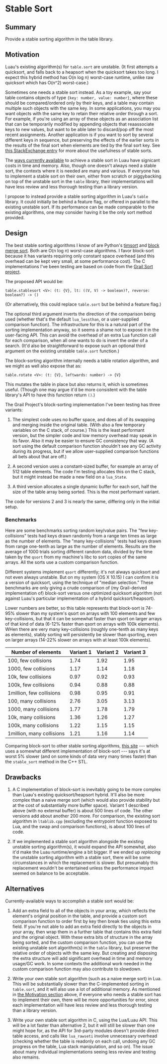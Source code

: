 # Stable Sort

## Summary

Provide a stable sorting algorithm in the table library.

## Motivation

Luau's existing algorithm(s) for `table.sort` are unstable. (It first attempts a quicksort, and falls back to a heapsort when the quicksort takes too long. I expect this hybrid method has O(n log n) worst-case runtime, unlike raw quicksort which has O(n^2) worst-case.)

Sometimes one needs a stable sort instead. As a toy example, say your table contains objects of type `{key: number, value: number}`, where these should be compared/ordered only by their keys, and a table may contain multiple such objects with the same key. In some applications, you may you want objects with the same key to retain their relative order through a sort. For example, if you're using an array of these objects as an association list that can be temporarily modified by appending objects that reaassociate keys to new values, but want to be able later to discard/pop off the most recent assignments. Another application is if you want to sort by several different keys in sequence, but preserving the effects of the earlier sorts in the results of the final sort when elements are tied by the final sort key. See [this StackExchange entry](https://stackoverflow.com/questions/1517793/what-is-stability-in-sorting-algorithms-and-why-is-it-important) for more about the usefulness of stable sorts.

The [ways currently available](#Alternatives) to achieve a stable sort in Luau have signicant costs in time and memory. Also, though one doesn't always need a stable sort, the contexts where it is needed are many and various. If everyone has to implement a stable sort on their own, either from scratch or piggybacking on top of the unstable sort in the `table` library, their implementations will have less review and less thorough testing than a library version.

I propose to instead provide a stable sorting algorithm in Luau's `table` library. It could initially be behind a feature flag, or offered in parallel to the existing unstable sort. If its performance can be made comparable to the existing algorithms, one may consider having it be the only sort method provided.


## Design

The best stable sorting algorithms I know of are Python's [timsort](https://en.wikipedia.org/wiki/Timsort) and [block merge sort](https://en.wikipedia.org/wiki/Block_sort). Both are O(n log n) worst-case algorithms. I favor block-sort because it has variants requiring only constant space overhead (and this overhead can be kept very small, at some performance cost). The C implementations I've been testing are based on code from the [Grail Sort project](https://github.com/HolyGrailSortProject/Rewritten-Grailsort).

The proposed API would be:

`table.stablesort <V>: (t: {V}, lt: ((V, V) -> boolean)?, reverse: boolean?) -> ()`

(Or alternatively, this could replace `table.sort` but be behind a feature flag.)

The optional third argument inverts the direction of the comparison being used (whether that's the default `lua_lessthan`, or a user-supplied comparison function). The infrastructure for this is a natural part of the sorting implementation anyway, so it seems a shame not to expose it in the user-facing API. This can avoid the overhead of an extra Lua function call for each comparison, when all one wants to do is invert the order of a search. (It'd also be straightforward to expose such an optional third argument on the existing unstable `table.sort` function.)

The block-sorting algorithm internally needs a table rotation algorithm, and we might as well also expose that as:

`table.rotate <V>: (t: {V}, leftwards: number) -> {V}`

This mutates the table in place but also returns it, which is sometimes useful. (Though one may argue it'd be more consistent with the table library's API to have this function return `()`.)

The Grail Project's block-sorting implementation I've been testing has three variants:

1. The simplest code uses no buffer space, and does all of its swapping and merging inside the original table. (With also a few temporary variables on the C stack, of course.) This is the least performant version, but the simpler code and low memory overhead may speak in its favor. Also it may be easier to ensure GC consistency that way. (A sort using the default comparison function shouldn't see any GC activity during its progress, but if we allow user-supplied comparison functions all bets about that are off.)

2. A second version uses a constant-sized buffer, for example an array of 512 table elements. The code I'm testing allocates this on the C stack, but it might instead be made a new field on a `lua_State`.

3. A third version allocates a single dynamic buffer for each sort, half the size of the table array being sorted. This is the most performant variant.

The code for versions 2 and 3 is nearly the same, differing only in the initial setup.

### Benchmarks

Here are some benchmarks sorting random key/value pairs. The "few key-collisions" tests had keys drawn randomly from a range ten times as large as the number of elements. The "many key-collisions" tests had keys drawn from range one-tenth as large as the number of elements. Results are the average of 1000 trials sorting different random data, divided by the time taken by the `qsort` from my machine's libc to sort copies of the same arrays. All the sorts use a custom comparison function.

Different systems implement `qsort` differently; it's not always quicksort and not even always unstable. But on my system (OS X 10.15) I can confirm it is a version of quicksort, using the technique of "median selection." These benchmarks are only giving a crude comparison of (my Grail-derived implementation of) block-sort versus one optimized quicksort algorithm (not against Luau's particular implementation of a hybrid quicksort/heapsort).

Lower numbers are better, so this table represents that block-sort is 74-95% slower than my system's qsort on arrays with 100 elements and few key-collisions, but that it can be somewhat faster than qsort on larger arrays of that kind of data (6-12% faster than qsort on arrays with 100k elements). WHen there are very many key-collisions (roughly one-tenth as many keys as elements), stably sorting will persistently be slower than qsorting, even on larger arrays (14-22% slower on arrays with at least 100k elements).


Number of elements        | Variant 1 | Variant 2 | Variant 3
--------------------------|-----------|-----------|----------
100,      few collisions  |   1.74    |   1.92    |   1.95
1000,     few collisions  |   1.17    |   1.14    |   1.18
10k,      few collisions  |   0.97    |   0.92    |   0.93
100k,     few collisions  |   0.94    |   0.88    |   0.88
1million, few collisions  |   0.98    |   0.95    |   0.91
100,      many collisions |   2.76    |   3.05    |   3.13
1000,     many collisions |   1.77    |   1.78    |   1.79
10k,      many collisions |   1.36    |   1.26    |   1.27
100k,     many collisions |   1.22    |   1.15    |   1.15
1million, many collisions |   1.21    |   1.16    |   1.14

Comparing block-sort to other stable sorting algorithms, [this site](https://github.com/BonzaiThePenguin/WikiSort) --- which uses a somewhat different implementation of block-sort --- says it's at worst 5% slower (and on some kinds of data very many times faster) than the `stable_sort` method in the C++ STL.


## Drawbacks

1. A C implementation of block-sort is inevitably going to be more complex than Luau's existing quicksort/heapsort hybrid. It'll also be more complex than a naive merge sort (which would also provide stability but at the cost of substantially more buffer space). Variant 1 described above (with no external buffer) is about 500 lines of code. The other versions add about another 200 more. For comparison, the existing sort algorithm in `ltablib.cpp` (excluding the entrypoint function exposed to Lua, and the swap and comparison functions), is about 100 lines of code.

2. If we implemented a stable sort algorithm alongside the existing unstable sorting algorithm(s), it would expand the API somewhat, also it'd make the Luau runtime/engine a bit bigger. If we ended up *replacing* the unstable sorting algorithm with a stable sort, there will be some circumstances in which the replacement is slower. But presumably this replacement wouldn't be entertained unless the performance impact seemed on balance to be acceptable.


## Alternatives

Currently-available ways to accomplish a stable sort would be:

1. Add an extra field to all of the objects in your array, which reflects the element's original position in the table, and provide a custom sort comparison function to order first by key then break ties using this extra field. If you're not able to add an extra field directly to the objects in your array, then wrap them in a further table that contains this extra field and the original object. With these extra bits of structure in the array being sorted, and the custom comparison function, you can use the existing unstable sort algorithm(s) in the `table` library, but preserve the relative order of objects with the same key. But creating and disposing the extra structure will add significant overhead in time and memory usage/GC work. In some contexts the additional work needed in the custom comparison function may also contribute to slowdown.

2. Write your own stable sort algorithm (such as a naive merge sort) in Lua. This will be substantially slower than the C-implemented sorting in `table.sort`, and it will also use a lot of additional memory. As mentioned in [the Motivation section](#Motivation) above,  if everyone who needs a stable sort has to implement their own, there will be more opportunities for error, since each implementation will have less review and less thorough testing than a library version.

3. Write your own stable sort algorithm in C, using the Lua/Luau API. This will be a lot faster than alternative 2, but it will still be slower than one might hope for, as the API for 3rd-party modules doesn't provide direct table access, and calls like `lua_rawseti` involve unnecessary overhead (checking whether the table is readonly on each call, undoing any GC progress on the table, Lua stack manipulation, and so on). The issue about many individual implementations seeing less review and testing also remains.

